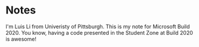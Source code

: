 # Notes

I'm Luis Li from Univeristy of Pittsburgh. This is my note for Microsoft Build 2020.
You know, having a code presented in the Student Zone at Build 2020 is awesome!
